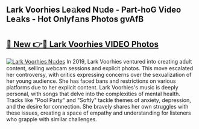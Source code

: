 ## Lark Voorhies Le𝚊ked N𝚞de - Part-hoG Video Le𝚊ks - Hot Onlyf𝚊ns Photos gvAfB

# <h2><a href="http://ab47600.deff.icu/?id=Lark+Voorhies">🔗 New 👉🔴 Lark Voorhies VIDEO Photos</a></h2>

[![Lark Voorhies N𝚞des](https://i.imgur.com/rIISA9y.gif)](http://ab47600.deff.icu/?id=Lark+Voorhies)
In 2019, Lark Voorhies ventured into creating adult content, selling webcam sessions and explicit photos. This move escalated her controversy, with critics expressing concerns over the sexualization of her young audience. She has faced bans and restrictions on various platforms due to her explicit content. Lark Voorhies's music is deeply personal, with songs that delve into the complexities of mental health. Tracks like "Pool Party" and "Softly" tackle themes of anxiety, depression, and the desire for connection. She bravely shares her own struggles with these issues, creating a space of empathy and understanding for listeners who grapple with similar challenges.
